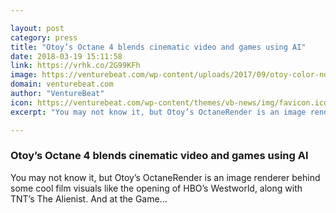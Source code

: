 ```yaml
---

layout: post
category: press
title: "Otoy’s Octane 4 blends cinematic video and games using AI"
date: 2018-03-19 15:11:58
link: https://vrhk.co/2G99KFh
image: https://venturebeat.com/wp-content/uploads/2017/09/otoy-color-noise-linus-zoll.jpg?fit=789%2C913&strip=all
domain: venturebeat.com
author: "VentureBeat"
icon: https://venturebeat.com/wp-content/themes/vb-news/img/favicon.ico
excerpt: "You may not know it, but Otoy’s OctaneRender is an image renderer behind some cool film visuals like the opening of HBO’s Westworld, along with TNT’s The Alienist. And at the Game…"

---
```


### Otoy’s Octane 4 blends cinematic video and games using AI

You may not know it, but Otoy’s OctaneRender is an image renderer behind some cool film visuals like the opening of HBO’s Westworld, along with TNT’s The Alienist. And at the Game…